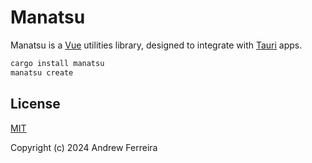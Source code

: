 # Manatsu

Manatsu is a [Vue](https://vuejs.org/) utilities library, designed to integrate with [Tauri](https://beta.tauri.app/guides/) apps.

```bash
cargo install manatsu
manatsu create
```

## License

[MIT](https://raw.githubusercontent.com/tsukilabs/manatsu/main/LICENSE)

Copyright (c) 2024 Andrew Ferreira
